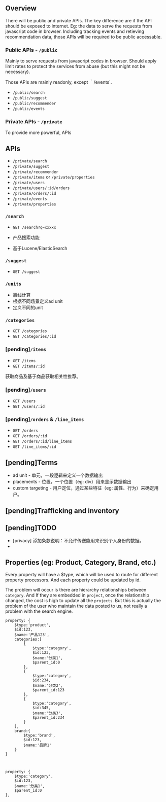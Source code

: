 ## Overview

There will be public and private APIs. The key difference are if the API should be exposed to internet. Eg: the data to serve the requests from javascript code in browser. Including tracking events and retieving recommendation data, those APIs will be required to be public accessable.

### Public APIs - `/public`

Mainly to serve requests from javascript codes in browser. Should apply limit rates to protect the services from abuse (but this might not be necessary).

Those APIs are mainly readonly, except ｀/events`.

* `/public/search`
* `/public/suggest`
* `/public/recommender`
* `/public/events`

### Private APIs - `/private`

To provide more powerful, APIs

## APIs

* `/private/search`
* `/private/suggest`
* `/private/recommender`
* `/private/items` or `/private/properties`
* `/private/users`
* `/private/users/:id/orders`
* `/private/orders/:id`
* `/private/events`
* `/private/properties`


### `/search`

* `GET /search?q=xxxxx`

* 产品搜索功能
* 基于Lucene/ElasticSearch


### `/suggest`

* `GET /suggest`


### `/units`

* 离线计算
* 根据不同场景定义ad unit
* 定义不同的unit


### `/categories`

* `GET /categories`
* `GET /categories/:id`

### [pending]`/items`

* `GET /items`
* `GET /items/:id`

获取商品及基于商品获取相关性推荐。

### [pending]`/users`

* `GET /users`
* `GET /users/:id`


### [pending]`/orders` & `/line_items`

* `GET /orders`
* `GET /orders/:id`
* `GET /orders/:id/line_items`
* `GET /line_items/:id`

## [pending]Terms

* ad unit - 单元，一段逻辑来定义一个数据输出
* placements - 位置，一个位置（eg: div）用来显示数据输出
* custom targeting - 用户定位，通过某些特征（eg: 属性、行为）来确定用户。



## [pending]Trafficking and inventory



## [pending]TODO

* [privacy] 添加条款说明：不允许传送能用来识别个人身份的数据。
*



## Properties (eg: Product, Category, Brand, etc.)


Every property will have a $type, which will be used to route for different property processors.
And each property could be updated by id.

The problem will occur is there are hierarchy relationships between `category`.
And If they are embedded in `project`, once the relationship changed, the cost is high to update all the `projects`.
But this is actually the problem of the user who maintain the data posted to us, not really a problem with the search engine.


```
property: {
    $type:'product',
    $id:123,
    $name:'产品123',
    categories:[
        {
            $type:'category',
            $id:123,
            $name:'分类1',
            $parent_id:0
        },
        {
            $type:'category',
            $id:234,
            $name:'分类2',
            $parent_id:123
        },
        {
            $type:'category',
            $id:345,
            $name:'分类3',
            $parent_id:234
        }
    ],
    brand:{
        $type:'brand',
        $id:123,
        $name:'品牌1'
    }
}



property: {
    $type:'category',
    $id:123,
    $name:'分类1',
    $parent_id:0
},
```
